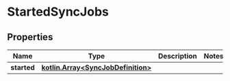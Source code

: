 # StartedSyncJobs

## Properties
Name | Type | Description | Notes
------------ | ------------- | ------------- | -------------
**started** | [**kotlin.Array&lt;SyncJobDefinition&gt;**](SyncJobDefinition.md) |  | 
